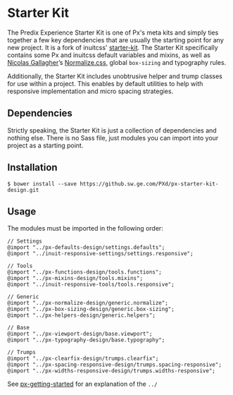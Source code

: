 # Starter Kit

The Predix Experience Starter Kit is one of Px's meta kits and simply ties together a few key dependencies that are usually the starting point for any new project. It is a fork of inuitcss' [starter-kit](https://github.com/inuitcss/starter-kit). The Starter Kit specifically contains some Px and inuitcss default variables and mixins, as well as [Nicolas Gallagher](https://twitter.com/necolas)’s [Normalize.css](https://github.com/necolas/normalize.css), global `box-sizing` and typography rules.

Additionally, the Starter Kit includes unobtrusive helper and trump classes for use within a project. This enables by default utilities to help with responsive implementation and micro spacing strategies.

## Dependencies

Strictly speaking, the Starter Kit is just a collection of dependencies and nothing else. There is no Sass file, just modules you can import into your project as a starting point.

## Installation

    $ bower install --save https://github.sw.ge.com/PXd/px-starter-kit-design.git

## Usage

The modules must be imported in the following order:
    
    // Settings
    @import "../px-defaults-design/settings.defaults";
    @import "../inuit-responsive-settings/settings.responsive";

    // Tools
    @import "../px-functions-design/tools.functions";
    @import "../px-mixins-design/tools.mixins";
    @import "../inuit-responsive-tools/tools.responsive";

    // Generic
    @import "../px-normalize-design/generic.normalize";
    @import "../px-box-sizing-design/generic.box-sizing";
    @import "../px-helpers-design/generic.helpers";
    
    // Base
    @import "../px-viewport-design/base.viewport";
    @import "../px-typography-design/base.typography";
    
    // Trumps
    @import "../px-clearfix-design/trumps.clearfix";
    @import "../px-spacing-responsive-design/trumps.spacing-responsive";
    @import "../px-widths-responsive-design/trumps.widths-responsive";

See [px-getting-started](https://github.sw.ge.com/PXd/px-getting-started#a-note-about-relative-import-paths) for an explanation of the `../`

